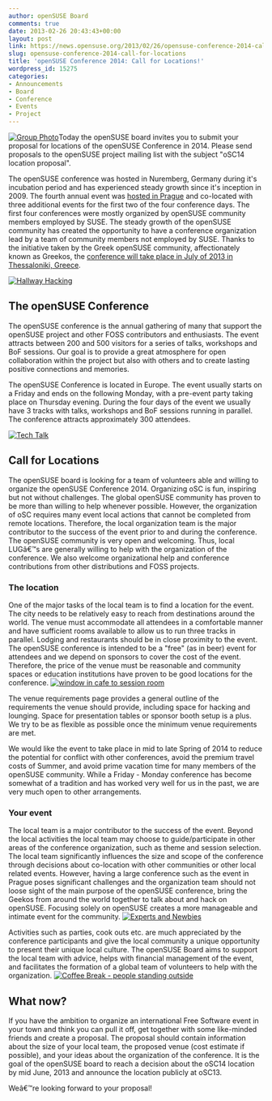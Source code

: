 ```yaml
---
author: openSUSE Board
comments: true
date: 2013-02-26 20:43:43+00:00
layout: post
link: https://news.opensuse.org/2013/02/26/opensuse-conference-2014-call-for-locations/
slug: opensuse-conference-2014-call-for-locations
title: 'openSUSE Conference 2014: Call for Locations!'
wordpress_id: 15275
categories:
- Announcements
- Board
- Conference
- Events
- Project
---
```


[![Group Photo](//news.opensuse.org/wp-content/uploads/2013/01/Day2-Sunday-068_DSC_7651.jpg)](//news.opensuse.org/wp-content/uploads/2013/01/Day2-Sunday-068_DSC_7651.jpg)Today the openSUSE board invites you to submit your proposal for locations of the openSUSE Conference in 2014. Please send proposals to the openSUSE project mailing list with the subject "oSC14 location proposal".

The openSUSE conference was hosted in Nuremberg, Germany during it's incubation period and has experienced steady growth since it's inception in 2009. The fourth annual event was [hosted in Prague](https://news.opensuse.org/2013/01/21/the-opensuse-conference-a-few-months-later/) and co-located with three additional events for the first two of the four conference days. The first four conferences were mostly organized by openSUSE community members employed by SUSE. The steady growth of the openSUSE community has created the opportunity to have a conference organization lead by a team of community members not employed by SUSE. Thanks to the initiative taken by the Greek openSUSE community, affectionately known as Greekos, the [conference will take place in July of 2013 in Thessaloniki, Greece](https://news.opensuse.org/2013/01/24/opensuse-conference-2013-geeko-gets-geared-up/).<!-- more -->

[![Hallway Hacking](//news.opensuse.org/wp-content/uploads/2013/01/Day2-Sunday-064_DSC_7631.jpg)](//news.opensuse.org/wp-content/uploads/2013/01/Day2-Sunday-064_DSC_7631.jpg)


## The openSUSE Conference


The openSUSE conference is the annual gathering of many that support the openSUSE project and other FOSS contributors and enthusiasts. The event attracts between 200 and 500 visitors for a series of talks, workshops and BoF sessions. Our goal is to provide a great atmosphere for open collaboration within the project but also with others and to create lasting positive connections and memories.

The openSUSE Conference is located in Europe. The event usually starts on a Friday and ends on the following Monday, with a pre-event party taking place on Thursday evening. During the four days of the event we usually have 3 tracks with talks, workshops and BoF sessions running in parallel. The conference attracts approximately 300 attendees.

[![Tech Talk](//news.opensuse.org/wp-content/uploads/2013/01/Day2-Sunday-053_DSC_7602.jpg)](//news.opensuse.org/wp-content/uploads/2013/01/Day2-Sunday-053_DSC_7602.jpg)



## Call for Locations


The openSUSE board is looking for a team of volunteers able and willing to organize the openSUSE Conference 2014. Organizing oSC is fun, inspiring but not without challenges. The global openSUSE community has proven to be more than willing to help whenever possible. However, the organization of oSC requires many event local actions that cannot be completed from remote locations. Therefore, the local organization team is the major contributor to the success of the event prior to and during the conference. The openSUSE community is very open and welcoming. Thus, local LUGâ€™s are generally willing to help with the organization of the conference. We also welcome organizational help and conference contributions from other distributions and FOSS projects.



### The location


One of the major tasks of the local team is to find a location for the event. The city needs to be relatively easy to reach from destinations around the world. The venue must accommodate all attendees in a comfortable manner and have sufficient rooms available to allow us to run three tracks in parallel. Lodging and restaurants should be in close proximity to the event. The openSUSE conference is intended to be a "free" (as in beer) event for attendees and we depend on sponsors to cover the cost of the event. Therefore, the price of the venue must be reasonable and community spaces or education institutions have proven to be good locations for the conference.
[![window in cafe to session room](//news.opensuse.org/wp-content/uploads/2012/10/03-cafe-through-talk.jpg)](//news.opensuse.org/wp-content/uploads/2012/10/03-cafe-through-talk.jpg)

The venue requirements page provides a general outline of the requirements the venue should provide, including space for hacking and lounging. Space for presentation tables or sponsor booth setup is a plus. We try to be as flexible as possible once the minimum venue requirements are met.

We would like the event to take place in mid to late Spring of 2014 to reduce the potential for conflict with other conferences, avoid the premium travel costs of Summer, and avoid prime vacation time for many members of the openSUSE community. While a Friday - Monday conference has become somewhat of a tradition and has worked very well for us in the past, we are very much open to other arrangements.



### Your event


The local team is a major contributor to the success of the event. Beyond the local activities the local team may choose to guide/participate in other areas of the conference organization, such as theme and session selection. The local team significantly influences the size and scope of the conference through decisions about co-location with other communities or other local related events. However, having a large conference such as the event in Prague poses significant challenges and the organization team should not loose sight of the main purpose of the openSUSE conference, bring the Geekos from around the world together to talk about and hack on openSUSE. Focusing solely on openSUSE creates a more manageable and intimate event for the community.
[![Experts and Newbies](//news.opensuse.org/wp-content/uploads/2010/09/new.png)](//news.opensuse.org/wp-content/uploads/2010/09/new.png)

Activities such as parties, cook outs etc. are much appreciated by the conference participants and give the local community a unique opportunity to present their unique local culture. The openSUSE Board aims to support the local team with advice, helps with financial management of the event, and facilitates the formation of a global team of volunteers to help with the organization.
[![Coffee Break - people standing outside](//news.opensuse.org/wp-content/uploads/2011/09/Coffee-Break.jpg)](//news.opensuse.org/wp-content/uploads/2011/09/Coffee-Break.jpg)



## What now?


If you have the ambition to organize an international Free Software event in your town and think you can pull it off, get together with some like-minded friends and create a proposal. The proposal should contain information about the size of your local team, the proposed venue (cost estimate if possible), and your ideas about the organization of the conference. It is the goal of the openSUSE board to reach a decision about the oSC14 location by mid June, 2013 and announce the location publicly at oSC13.

Weâ€™re looking forward to your proposal!

